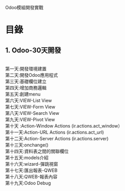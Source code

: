 Odoo模組開發實戰
# 目錄
## 1. Odoo-30天開發
 <br/>
    第一天:開發環境建置
    <br/>
    第二天:開發Odoo應用程式
    <br/>
    第三天:基礎欄位建立
    <br/>
    第四天:增加商務邏輯
    <br/>
    第五天:創建menu
    <br/>
    第六天:VIEW-List View
    <br/>
    第七天:VIEW-Form View
    <br/>
    第八天:VIEW-Search View
    <br/>
    第九天:VIEW-Pivot View
    <br/>
    第十天  :Action-Window Actions (ir.actions.act_window）
    <br/>
    第十一天:Action-URL Actions (ir.actions.act_url)
    <br/>
    第十二天:Action-Server Actions (ir.actions.server)
    <br/>
    第十三天:onchange()
    <br/>
    第十四天:資料表之間的關聯欄位
    <br/>
    第十五天:models介紹
    <br/>
    第十六天:wizard-彈跳視窗
    <br/>
    第十七天:匯出報表-QWEB
    <br/>
    第十八天:QWEB-報表內容
    <br/>
    第十九天:Odoo Debug
